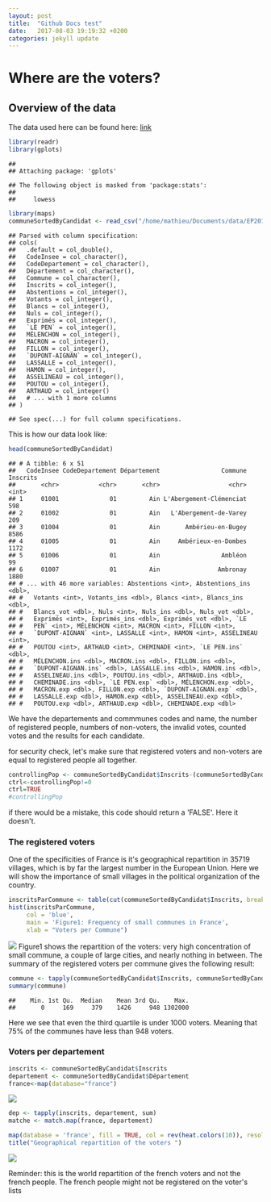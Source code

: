 ```yaml
---
layout: post
title:  "Github Docs test"
date:   2017-08-03 19:19:32 +0200
categories: jekyll update
---
```



Where are the voters?
================

Overview of the data
--------------------

The data used here can be found here: [link](data.gouv.fr)

``` r
library(readr)
library(gplots) 
```

    ## 
    ## Attaching package: 'gplots'

    ## The following object is masked from 'package:stats':
    ## 
    ##     lowess

``` r
library(maps)
communeSortedByCandidat <- read_csv("/home/mathieu/Documents/data/EP2017/Presidentielle_2017_Resultats_Communes_T1_clean_def.csv")
```

    ## Parsed with column specification:
    ## cols(
    ##   .default = col_double(),
    ##   CodeInsee = col_character(),
    ##   CodeDepartement = col_character(),
    ##   Département = col_character(),
    ##   Commune = col_character(),
    ##   Inscrits = col_integer(),
    ##   Abstentions = col_integer(),
    ##   Votants = col_integer(),
    ##   Blancs = col_integer(),
    ##   Nuls = col_integer(),
    ##   Exprimés = col_integer(),
    ##   `LE PEN` = col_integer(),
    ##   MÉLENCHON = col_integer(),
    ##   MACRON = col_integer(),
    ##   FILLON = col_integer(),
    ##   `DUPONT-AIGNAN` = col_integer(),
    ##   LASSALLE = col_integer(),
    ##   HAMON = col_integer(),
    ##   ASSELINEAU = col_integer(),
    ##   POUTOU = col_integer(),
    ##   ARTHAUD = col_integer()
    ##   # ... with 1 more columns
    ## )

    ## See spec(...) for full column specifications.

This is how our data look like:

``` r
head(communeSortedByCandidat)
```

    ## # A tibble: 6 x 51
    ##   CodeInsee CodeDepartement Département                 Commune Inscrits
    ##       <chr>           <chr>       <chr>                   <chr>    <int>
    ## 1     01001              01         Ain L'Abergement-Clémenciat      598
    ## 2     01002              01         Ain   L'Abergement-de-Varey      209
    ## 3     01004              01         Ain       Ambérieu-en-Bugey     8586
    ## 4     01005              01         Ain     Ambérieux-en-Dombes     1172
    ## 5     01006              01         Ain                 Ambléon       99
    ## 6     01007              01         Ain                Ambronay     1880
    ## # ... with 46 more variables: Abstentions <int>, Abstentions_ins <dbl>,
    ## #   Votants <int>, Votants_ins <dbl>, Blancs <int>, Blancs_ins <dbl>,
    ## #   Blancs_vot <dbl>, Nuls <int>, Nuls_ins <dbl>, Nuls_vot <dbl>,
    ## #   Exprimés <int>, Exprimés_ins <dbl>, Exprimés_vot <dbl>, `LE
    ## #   PEN` <int>, MÉLENCHON <int>, MACRON <int>, FILLON <int>,
    ## #   `DUPONT-AIGNAN` <int>, LASSALLE <int>, HAMON <int>, ASSELINEAU <int>,
    ## #   POUTOU <int>, ARTHAUD <int>, CHEMINADE <int>, `LE PEN.ins` <dbl>,
    ## #   MÉLENCHON.ins <dbl>, MACRON.ins <dbl>, FILLON.ins <dbl>,
    ## #   `DUPONT-AIGNAN.ins` <dbl>, LASSALLE.ins <dbl>, HAMON.ins <dbl>,
    ## #   ASSELINEAU.ins <dbl>, POUTOU.ins <dbl>, ARTHAUD.ins <dbl>,
    ## #   CHEMINADE.ins <dbl>, `LE PEN.exp` <dbl>, MÉLENCHON.exp <dbl>,
    ## #   MACRON.exp <dbl>, FILLON.exp <dbl>, `DUPONT-AIGNAN.exp` <dbl>,
    ## #   LASSALLE.exp <dbl>, HAMON.exp <dbl>, ASSELINEAU.exp <dbl>,
    ## #   POUTOU.exp <dbl>, ARTHAUD.exp <dbl>, CHEMINADE.exp <dbl>

We have the departements and commmunes codes and name, the number of registered people, numbers of non-voters, the invalid votes, counted votes and the results for each candidate.

for security check, let's make sure that registered voters and non-voters are equal to registered people all together.

``` r
controllingPop <- communeSortedByCandidat$Inscrits-(communeSortedByCandidat$Abstentions + communeSortedByCandidat$Votants)
ctrl<-controllingPop!=0
ctrl=TRUE
#controllingPop
```

if there would be a mistake, this code should return a 'FALSE'. Here it doesn't.

### The registered voters

One of the specificities of France is it's geographical repartition in 35719 villages, which is by far the largest number in the European Union. Here we will show the importance of small villages in the political organization of the country.

``` r
inscritsParCommune <- table(cut(communeSortedByCandidat$Inscrits, breaks = 20))
hist(inscritsParCommune, 
     col = 'blue', 
     main = 'Figure1: Frequency of small communes in France',
     xlab = "Voters per Commune")
```

![](repartitionDesInscrits_files/figure-markdown_github/unnamed-chunk-4-1.png) Figure1 shows the repartition of the voters: very high concentration of small commune, a couple of large cities, and nearly nothing in between. The summary of the registered voters per commune gives the following result:

``` r
commune <- tapply(communeSortedByCandidat$Inscrits, communeSortedByCandidat$Commune, sum)
summary(commune)
```

    ##    Min. 1st Qu.  Median    Mean 3rd Qu.    Max. 
    ##       0     169     379    1426     948 1302000

Here we see that even the third quartile is under 1000 voters. Meaning that 75% of the communes have less than 948 voters.

### Voters per departement

``` r
inscrits <- communeSortedByCandidat$Inscrits
departement <- communeSortedByCandidat$Département
france<-map(database="france")
```

![](repartitionDesInscrits_files/figure-markdown_github/unnamed-chunk-6-1.png)

``` r
dep <- tapply(inscrits, departement, sum)
matche <- match.map(france, departement)

map(database = 'france', fill = TRUE, col = rev(heat.colors(10)), resolution = 0)
title("Geographical repartition of the voters ")
```

![](repartitionDesInscrits_files/figure-markdown_github/unnamed-chunk-6-2.png)

Reminder: this is the world repartition of the french voters and not the french people. The french people might not be registered on the voter's lists
